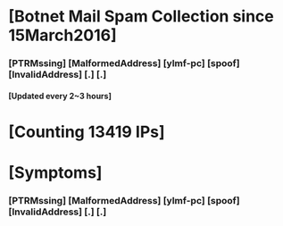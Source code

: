 # [Botnet Mail Spam Collection since 15March2016]
### [PTRMssing] [MalformedAddress] [ylmf-pc] [spoof] [InvalidAddress] [.] [.]
#### [Updated every 2~3 hours]

# [Counting 13419 IPs]

# [Symptoms] 
###   [PTRMssing] [MalformedAddress] [ylmf-pc] [spoof] [InvalidAddress] [.] [.]
